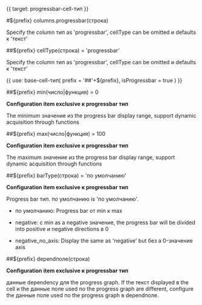 {{ target: progressbar-cell-тип }}

#${prefix} columns.progressbar(строка)

Specify the column тип as 'progressbar', cellType can be omitted и defaults к 'текст'

##${prefix} cellType(строка) = 'progressbar'

Specify the column тип as 'progressbar', cellType can be omitted и defaults к 'текст'

{{ use: base-cell-тип(
    prefix = '##'+${prefix},
    isProgressbar = true
) }}

##${prefix} min(число|функция) = 0

**Configuration item exclusive к progressbar тип**  

The minimum значение из the progress bar display range, support dynamic acquisition through functions

##${prefix} max(число|функция) = 100

**Configuration item exclusive к progressbar тип**  

The maximum значение из the progress bar display range, support dynamic acquisition through functions

##${prefix} barType(строка) = 'по умолчанию'

**Configuration item exclusive к progressbar тип** 

Progress bar тип. по умолчанию is 'по умолчанию'.

- по умолчанию: Progress bar от min к max

- negative: с min as a negative значение, the progress bar will be divided into positive и negative directions в 0

- negative_no_axis: Display the same as 'negative' but без a 0-значение axis

##${prefix} dependполе(строка)

**Configuration item exclusive к progressbar тип**

данные dependency для the progress graph. If the текст displayed в the cell и the данные поле used по the progress graph are different, configure the данные поле used по the progress graph в dependполе.